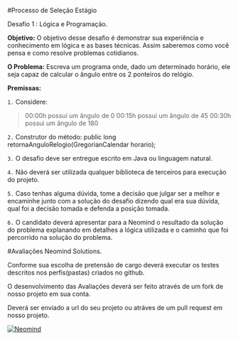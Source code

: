 #Processo de Seleção Estágio

Desafio 1 : Lógica e Programação.


**Objetivo:**
O objetivo desse desafio é demonstrar sua experiência e conhecimento em lógica e as bases
técnicas. Assim saberemos como você pensa e como resolve problemas cotidianos.

**O Problema:**
Escreva um programa onde, dado um determinado horário, ele seja capaz de calcular o ângulo
entre os 2 ponteiros do relógio.

**Premissas:**

`1.` Considere:
> 00:00h possui um ângulo de 0
> 00:15h possui um ângulo de 45
> 00:30h possui um ângulo de 180


`2.` Construtor do método:
public long retornaAnguloRelogio(GregorianCalendar horario);

`3.` O desafio deve ser entregue escrito em Java ou linguagem natural.

`4.` Não deverá ser utilizada qualquer biblioteca de terceiros para execução do projeto.

`5.` Caso tenhas alguma dúvida, tome a decisão que julgar ser a melhor e encaminhe junto
com a solução do desafio dizendo qual era sua dúvida, qual foi a decisão tomada e
defenda a posição tomada.

`6.` O candidato deverá apresentar para a Neomind o resultado da solução do problema
explanando em detalhes a lógica utilizada e o caminho que foi percorrido na solução
do problema.


#Avaliações Neomind Solutions.

Conforme sua escolha de pretensão de cargo deverá executar os testes descritos nos perfis(pastas) criados no github.

O desenvolvimento das  Avaliações deverá ser feito através de um fork de nosso projeto em sua conta.

Deverá ser enviado a url do seu projeto ou atráves de um pull request em nosso projeto.

[![Neomind](https://www.neomind.com.br/fusion/portal_neomind/images/logo.png)](https://www.neomind.com.br/fusion/portal_neomind/)
